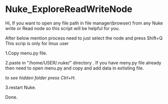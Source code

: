 # Nuke_ExploreReadWriteNode

Hi,
              If you want to open any file path in file manager(browser) from any Nuke write or Read node so this script will be helpful for you.

After below mention process need to just select the node and press Shift+Q
This scrip is only for linux user

1.Copy menu.py file. 

2.paste in "/home/USER/.nuke/" directory .
If you have meny.py file already then need to open menu.py and copy and add data in extisting file.

*to see hidden folder press Ctrl+H*.

3.restart Nuke.

Done.
